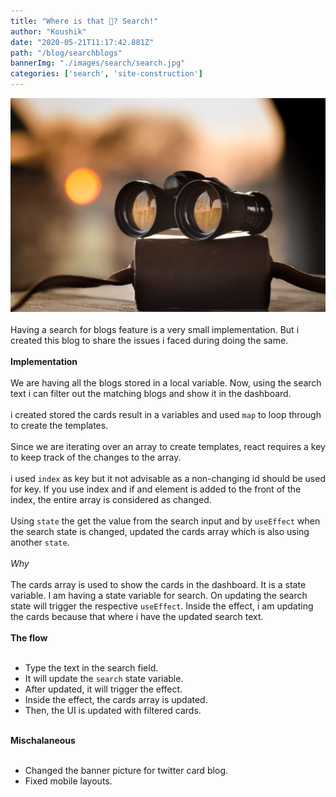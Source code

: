 ```yaml
---
title: "Where is that 🧐? Search!"
author: "Koushik"
date: "2020-05-21T11:17:42.881Z"
path: "/blog/searchblogs"
bannerImg: "./images/search/search.jpg"
categories: ['search', 'site-construction']
---
```

![image](./images/search/search.jpg)  
\
Having a search for blogs feature is a very small implementation. But i created this blog to share the issues i faced during doing the same.  
\
**Implementation**  
\
We are having all the blogs stored in a local variable. Now, using the search text i can filter out the matching blogs and show it in the dashboard.  
\
i created stored the cards result in a variables and used `map` to loop through to create the templates.  
\
Since we are iterating over an array to create templates, react requires a key to keep track of the changes to the array.  
\
i used `index` as key but it not advisable as a non-changing id should be used for key. If you use index and if and element is added to the front of the index, the entire array is considered as changed.  
\
Using `state` the get the value from the search input and by `useEffect` when the search state is changed, updated the cards array which is also using another `state`.  
\
*Why*  
\
The cards array is used to show the cards in the dashboard. It is a state variable. I am having a state variable for search. On updating the search state will trigger the respective `useEffect`. Inside the effect, i am updating the cards because that where i have the updated search text.  
\
**The flow**  
<br/>
- Type the text in the search field.
- It will update the `search` state variable.
- After updated, it will trigger the effect.
- Inside the effect, the cards array is updated.
- Then, the UI is updated with filtered cards.  

\
**Mischalaneous**  
<br>
- Changed the banner picture for twitter card blog.
- Fixed mobile layouts.